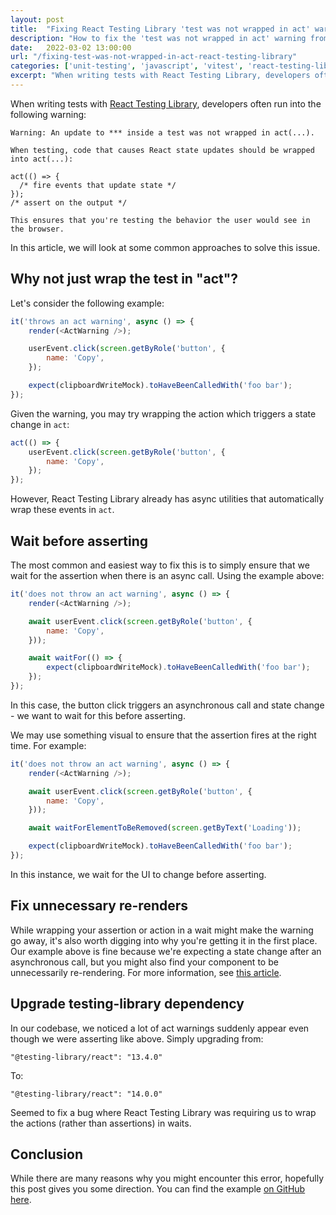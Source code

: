 ```yaml
---
layout: post
title:  "Fixing React Testing Library 'test was not wrapped in act' warning"
description: "How to fix the 'test was not wrapped in act' warning from React Testing Library'"
date:   2022-03-02 13:00:00
url: "/fixing-test-was-not-wrapped-in-act-react-testing-library"
categories: ['unit-testing', 'javascript', 'vitest', 'react-testing-library']
excerpt: "When writing tests with React Testing Library, developers often run into the 'React state updates should be wrapped into act' warning."
---
```


When writing tests with [React Testing Library](https://testing-library.com/docs/react-testing-library/intro/), developers often run into the following warning:

```
Warning: An update to *** inside a test was not wrapped in act(...).

When testing, code that causes React state updates should be wrapped into act(...):

act(() => {
  /* fire events that update state */
});
/* assert on the output */

This ensures that you're testing the behavior the user would see in the browser.
```

In this article, we will look at some common approaches to solve this issue.

## Why not just wrap the test in "act"?

Let's consider the following example:

```js
it('throws an act warning', async () => {
    render(<ActWarning />);

    userEvent.click(screen.getByRole('button', {
        name: 'Copy',
    });

    expect(clipboardWriteMock).toHaveBeenCalledWith('foo bar');
});
```

Given the warning, you may try wrapping the action which triggers a state change in `act`:

```js
act(() => {
    userEvent.click(screen.getByRole('button', {
        name: 'Copy',
    });
});
```

However, React Testing Library already has async utilities that automatically wrap these events in `act`.

## Wait before asserting

The most common and easiest way to fix this is to simply ensure that we wait for the assertion when there is an async call. Using the example above:

```js
it('does not throw an act warning', async () => {
    render(<ActWarning />);

    await userEvent.click(screen.getByRole('button', {
        name: 'Copy',
    }));

    await waitFor(() => {
        expect(clipboardWriteMock).toHaveBeenCalledWith('foo bar');
    });
});
```

In this case, the button click triggers an asynchronous call and state change - we want to wait for this before asserting.

We may use something visual to ensure that the assertion fires at the right time. For example:

```js
it('does not throw an act warning', async () => {
    render(<ActWarning />);

    await userEvent.click(screen.getByRole('button', {
        name: 'Copy',
    }));

    await waitForElementToBeRemoved(screen.getByText('Loading'));

    expect(clipboardWriteMock).toHaveBeenCalledWith('foo bar');
});
```

In this instance, we wait for the UI to change before asserting.

## Fix unnecessary re-renders

While wrapping your assertion or action in a wait might make the warning go away, it's also worth digging into why you're getting it in the first place. Our example above is fine because we're expecting a state change after an asynchronous call, but you might also find your component to be unnecessarily re-rendering. For more information, see [this article](https://medium.com/hootsuite-engineering/react-re-render-optimization-7d369e0bf701).

## Upgrade testing-library dependency

In our codebase, we noticed a lot of act warnings suddenly appear even though we were asserting like above. Simply upgrading from:

```
"@testing-library/react": "13.4.0"
```

To:

```
"@testing-library/react": "14.0.0"
```

Seemed to fix a bug where React Testing Library was requiring us to wrap the actions (rather than assertions) in waits.

## Conclusion

While there are many reasons why you might encounter this error, hopefully this post gives you some direction. You can find the example [on GitHub here](https://github.com/chrisboakes/react-testing-examples/tree/main/src/act-warning).